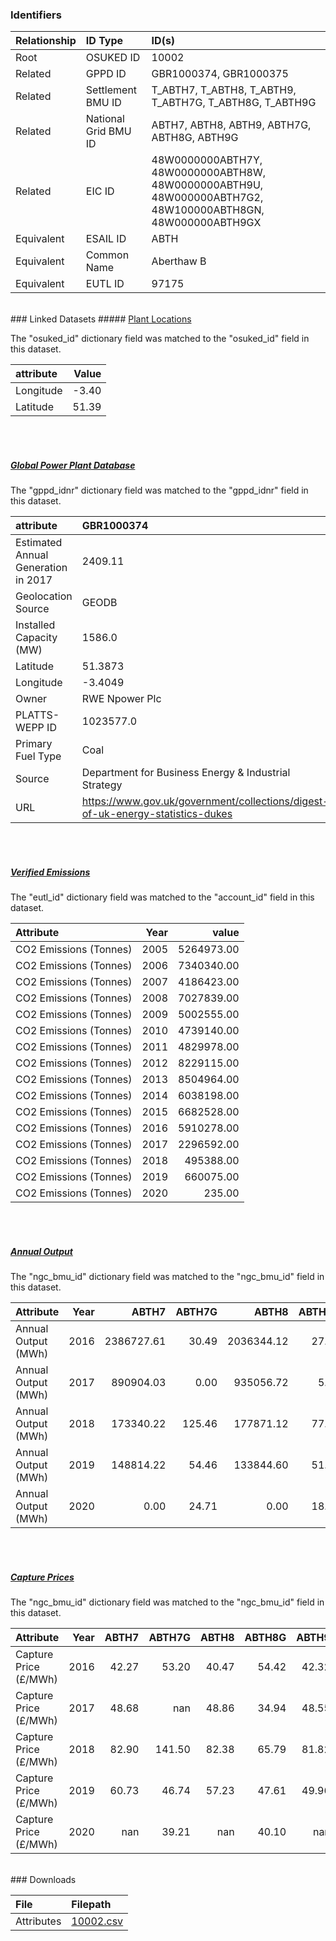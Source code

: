 ### Identifiers

| Relationship   | ID Type              | ID(s)                                                                                                      |
|:---------------|:---------------------|:-----------------------------------------------------------------------------------------------------------|
| Root           | OSUKED ID            | 10002                                                                                                      |
| Related        | GPPD ID              | GBR1000374, GBR1000375                                                                                     |
| Related        | Settlement BMU ID    | T_ABTH7, T_ABTH8, T_ABTH9, T_ABTH7G, T_ABTH8G, T_ABTH9G                                                    |
| Related        | National Grid BMU ID | ABTH7, ABTH8, ABTH9, ABTH7G, ABTH8G, ABTH9G                                                                |
| Related        | EIC ID               | 48W0000000ABTH7Y, 48W0000000ABTH8W, 48W0000000ABTH9U, 48W000000ABTH7G2, 48W100000ABTH8GN, 48W000000ABTH9GX |
| Equivalent     | ESAIL ID             | ABTH                                                                                                       |
| Equivalent     | Common Name          | Aberthaw B                                                                                                 |
| Equivalent     | EUTL ID              | 97175                                                                                                      |

<br>
### Linked Datasets
##### <a href="https://osuked.github.io/Power-Station-Dictionary/datasets/plant-locations">Plant Locations</a>



The "osuked_id" dictionary field was matched to the "osuked_id" field in this dataset.

| attribute   |   Value |
|:------------|--------:|
| Longitude   |   -3.40 |
| Latitude    |   51.39 |

<br><br>
##### <a href="https://osuked.github.io/Power-Station-Dictionary/datasets/global-power-plant-database">Global Power Plant Database</a>



The "gppd_idnr" dictionary field was matched to the "gppd_idnr" field in this dataset.

| attribute                           | GBR1000374                                                                     | GBR1000375                                                                     |
|:------------------------------------|:-------------------------------------------------------------------------------|:-------------------------------------------------------------------------------|
| Estimated Annual Generation in 2017 | 2409.11                                                                        | 236.64                                                                         |
| Geolocation Source                  | GEODB                                                                          | CARMA                                                                          |
| Installed Capacity (MW)             | 1586.0                                                                         | 51.0                                                                           |
| Latitude                            | 51.3873                                                                        | 51.3875                                                                        |
| Longitude                           | -3.4049                                                                        | -3.4068                                                                        |
| Owner                               | RWE Npower Plc                                                                 | RWE Npower Plc                                                                 |
| PLATTS-WEPP ID                      | 1023577.0                                                                      | NaN                                                                            |
| Primary Fuel Type                   | Coal                                                                           | Gas                                                                            |
| Source                              | Department for Business Energy & Industrial Strategy                           | Department for Business Energy & Industrial Strategy                           |
| URL                                 | https://www.gov.uk/government/collections/digest-of-uk-energy-statistics-dukes | https://www.gov.uk/government/collections/digest-of-uk-energy-statistics-dukes |

<br><br>
##### <a href="https://osuked.github.io/Power-Station-Dictionary/datasets/verified-emissions">Verified Emissions</a>



The "eutl_id" dictionary field was matched to the "account_id" field in this dataset.

| Attribute              |   Year |      value |
|:-----------------------|-------:|-----------:|
| CO2 Emissions (Tonnes) |   2005 | 5264973.00 |
| CO2 Emissions (Tonnes) |   2006 | 7340340.00 |
| CO2 Emissions (Tonnes) |   2007 | 4186423.00 |
| CO2 Emissions (Tonnes) |   2008 | 7027839.00 |
| CO2 Emissions (Tonnes) |   2009 | 5002555.00 |
| CO2 Emissions (Tonnes) |   2010 | 4739140.00 |
| CO2 Emissions (Tonnes) |   2011 | 4829978.00 |
| CO2 Emissions (Tonnes) |   2012 | 8229115.00 |
| CO2 Emissions (Tonnes) |   2013 | 8504964.00 |
| CO2 Emissions (Tonnes) |   2014 | 6038198.00 |
| CO2 Emissions (Tonnes) |   2015 | 6682528.00 |
| CO2 Emissions (Tonnes) |   2016 | 5910278.00 |
| CO2 Emissions (Tonnes) |   2017 | 2296592.00 |
| CO2 Emissions (Tonnes) |   2018 |  495388.00 |
| CO2 Emissions (Tonnes) |   2019 |  660075.00 |
| CO2 Emissions (Tonnes) |   2020 |     235.00 |

<br><br>
##### <a href="https://osuked.github.io/Power-Station-Dictionary/datasets/annual-output">Annual Output</a>



The "ngc_bmu_id" dictionary field was matched to the "ngc_bmu_id" field in this dataset.

| Attribute           |   Year |      ABTH7 |   ABTH7G |      ABTH8 |   ABTH8G |      ABTH9 |   ABTH9G |
|:--------------------|-------:|-----------:|---------:|-----------:|---------:|-----------:|---------:|
| Annual Output (MWh) |   2016 | 2386727.61 |    30.49 | 2036344.12 |    27.31 | 2476881.29 |    30.24 |
| Annual Output (MWh) |   2017 |  890904.03 |     0.00 |  935056.72 |     5.31 |  877525.08 |    24.54 |
| Annual Output (MWh) |   2018 |  173340.22 |   125.46 |  177871.12 |    77.42 |  179066.76 |    81.57 |
| Annual Output (MWh) |   2019 |  148814.22 |    54.46 |  133844.60 |    51.56 |  435824.00 |    62.01 |
| Annual Output (MWh) |   2020 |       0.00 |    24.71 |       0.00 |    18.63 |       0.00 |    26.41 |

<br><br>
##### <a href="https://osuked.github.io/Power-Station-Dictionary/datasets/capture-prices">Capture Prices</a>



The "ngc_bmu_id" dictionary field was matched to the "ngc_bmu_id" field in this dataset.

| Attribute             |   Year |   ABTH7 |   ABTH7G |   ABTH8 |   ABTH8G |   ABTH9 |   ABTH9G |
|:----------------------|-------:|--------:|---------:|--------:|---------:|--------:|---------:|
| Capture Price (£/MWh) |   2016 |   42.27 |    53.20 |   40.47 |    54.42 |   42.32 |    52.87 |
| Capture Price (£/MWh) |   2017 |   48.68 |   nan    |   48.86 |    34.94 |   48.55 |    48.60 |
| Capture Price (£/MWh) |   2018 |   82.90 |   141.50 |   82.38 |    65.79 |   81.82 |    64.34 |
| Capture Price (£/MWh) |   2019 |   60.73 |    46.74 |   57.23 |    47.61 |   49.96 |    48.81 |
| Capture Price (£/MWh) |   2020 |  nan    |    39.21 |  nan    |    40.10 |  nan    |    39.60 |


<br>
### Downloads


| File       | Filepath                                                                              |
|:-----------|:--------------------------------------------------------------------------------------|
| Attributes | [10002.csv](https://osuked.github.io/Power-Station-Dictionary/object_attrs/10002.csv) |
